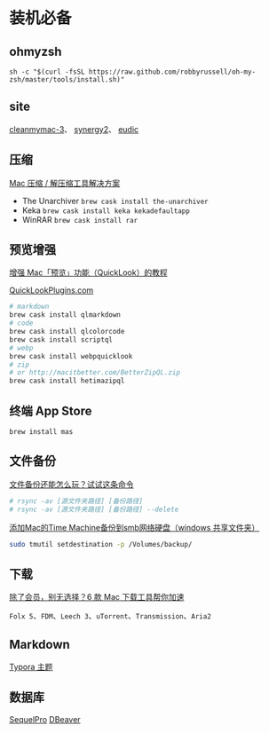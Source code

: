 # 装机必备

## ohmyzsh
```
sh -c "$(curl -fsSL https://raw.github.com/robbyrussell/oh-my-zsh/master/tools/install.sh)"
```

## site

[cleanmymac-3](https://macpaw.com/cleanmymac-3)、
[synergy2](https://symless.com/synergy/downloads/list/s2)、
[eudic](https://www.eudic.net/eudic/mac_dictionary.aspx)

## 压缩

[Mac 压缩 / 解压缩工具解决方案](https://sspai.com/post/46943)

* The Unarchiver `brew cask install the-unarchiver`
* Keka `brew cask install keka kekadefaultapp`
* WinRAR `brew cask install rar`

## 预览增强

[增强 Mac「预览」功能（QuickLook）的教程](https://sspai.com/31927)

[QuickLookPlugins.com](http://www.quicklookplugins.com/)
```bash
# markdown
brew cask install qlmarkdown
# code
brew cask install qlcolorcode
brew cask install scriptql
# webp
brew cask install webpquicklook
# zip 
# or http://macitbetter.com/BetterZipQL.zip
brew cask install hetimazipql
```

## 终端 App Store
```
brew install mas
```

## 文件备份

[文件备份还能怎么玩？试试这条命令](https://sspai.com/post/41967)

```bash
# rsync -av [源文件夹路径] [备份路径]
# rsync -av [源文件夹路径] [备份路径] --delete

```

[ 添加Mac的Time Machine备份到smb网络硬盘（windows 共享文件夹）](https://www.douban.com/note/614980869/)

```sh
sudo tmutil setdestination -p /Volumes/backup/
```


## 下载

[除了会员，别无选择？6 款 Mac 下载工具帮你加速
](https://sspai.com/post/41174)

`Folx 5`、`FDM`、`Leech 3`、`uTorrent`、`Transmission`、`Aria2`

## Markdown

[Typora 主题](https://sspai.com/post/43873)

## 数据库

[SequelPro](http://www.sequelpro.com/)
[DBeaver](https://dbeaver.jkiss.org)

